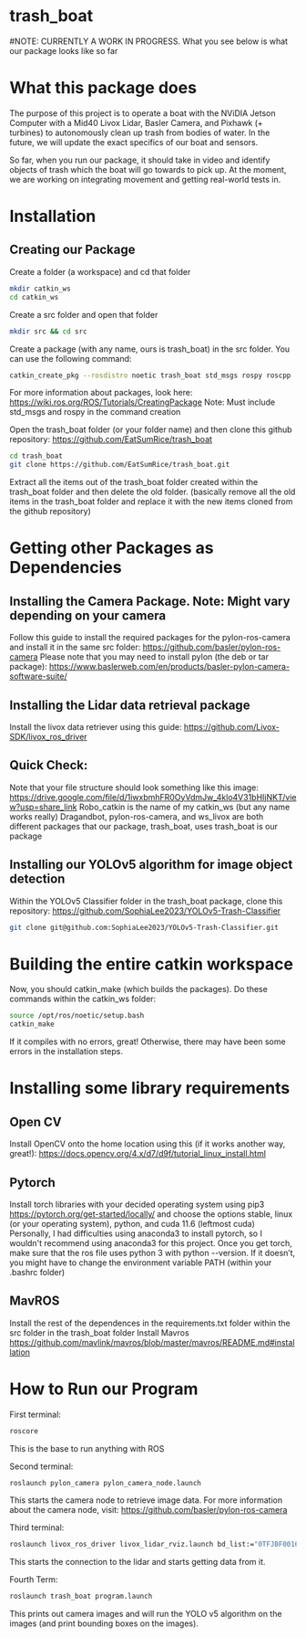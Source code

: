 # trash_boat

#NOTE: CURRENTLY A WORK IN PROGRESS. What you see below is what our package looks like so far

# What this package does

The purpose of this project is to operate a boat with the NViDIA Jetson Computer with a Mid40 Livox Lidar, Basler Camera, and Pixhawk (+ turbines) to autonomously clean up trash from bodies of water. In the future, we will update the exact specifics of our boat and sensors.

So far, when you run our package, it should take in video and identify objects of trash which the boat will go towards to pick up. At the moment, we are working on integrating movement and getting real-world tests in.


# Installation

## Creating our Package

Create a folder (a workspace)
and cd that folder
```bash
mkdir catkin_ws
cd catkin_ws
```
Create a src folder and open that folder
```bash
mkdir src && cd src
```

Create a package (with any name, ours is trash_boat) in the src folder. You can use the following command:
```bash
catkin_create_pkg --rosdistro noetic trash_boat std_msgs rospy roscpp
```
For more information about packages, look here: https://wiki.ros.org/ROS/Tutorials/CreatingPackage 
Note: Must include std_msgs and rospy in the command creation

Open the trash_boat folder (or your folder name) and then clone this github repository: https://github.com/EatSumRice/trash_boat 
```bash
cd trash_boat
git clone https://github.com/EatSumRice/trash_boat.git
```

Extract all the items out of the trash_boat folder created within the trash_boat folder and then delete the old folder. (basically remove all the old items in the trash_boat folder and replace it with the new items cloned from the github repository)

# Getting other Packages as Dependencies

## Installing the Camera Package. Note: Might vary depending on your camera
Follow this guide to install the required packages for the pylon-ros-camera and install it in the same src folder: https://github.com/basler/pylon-ros-camera 
Please note that you may need to install pylon (the deb or tar package): https://www.baslerweb.com/en/products/basler-pylon-camera-software-suite/ 

## Installing the Lidar data retrieval package
Install the livox data retriever using this guide: https://github.com/Livox-SDK/livox_ros_driver 

## Quick Check:
Note that your file structure should look something like this image:
https://drive.google.com/file/d/1iwxbmhFR0OyVdmJw_4klo4V31bHIjNKT/view?usp=share_link 
Robo_catkin is the name of my catkin_ws (but any name works really)
Dragandbot, pylon-ros-camera, and ws_livox are both different packages that our package, trash_boat, uses
trash_boat is our package 

## Installing our YOLOv5 algorithm for image object detection
Within the YOLOv5 Classifier folder in the trash_boat package, clone this repository:
https://github.com/SophiaLee2023/YOLOv5-Trash-Classifier
```bash
git clone git@github.com:SophiaLee2023/YOLOv5-Trash-Classifier.git 
```

# Building the entire catkin workspace
Now, you should catkin_make (which builds the packages). Do these commands within the catkin_ws folder:
```bash
source /opt/ros/noetic/setup.bash
catkin_make
```
If it compiles with no errors, great! Otherwise, there may have been some errors in the installation steps.

# Installing some library requirements
## Open CV
Install OpenCV onto the home location using this (if it works another way, great!): https://docs.opencv.org/4.x/d7/d9f/tutorial_linux_install.html 

## Pytorch
Install torch libraries with your decided operating system using pip3
https://pytorch.org/get-started/locally/ and choose the options stable, linux (or your operating system), python, and cuda 11.6 (leftmost cuda)
Personally, I had difficulties using anaconda3 to install pytorch, so I wouldn't recommend using anaconda3 for this project.
Once you get torch, make sure that the ros file uses python 3 with python --version. If it doesn’t, you might have to change the environment variable PATH (within your .bashrc folder)

## MavROS
Install the rest of the dependences in the requirements.txt folder within the src folder in the trash_boat folder
Install Mavros
https://github.com/mavlink/mavros/blob/master/mavros/README.md#installation 

# How to Run our Program
First terminal: 
```bash
roscore		
```
This is the base to run anything with ROS

Second terminal: 
```bash
roslaunch pylon_camera pylon_camera_node.launch		
```
This starts the camera node to retrieve image data.
For more information about the camera node, visit: https://github.com/basler/pylon-ros-camera 

Third terminal: 
```bash
roslaunch livox_ros_driver livox_lidar_rviz.launch bd_list:="0TFJBF001663J1"
```
This starts the connection to the lidar and starts getting data from it.

Fourth Term:  
```bash
roslaunch trash_boat program.launch	
```
This prints out camera images and will run the YOLO v5 algorithm on the images (and print bounding boxes on the images).


